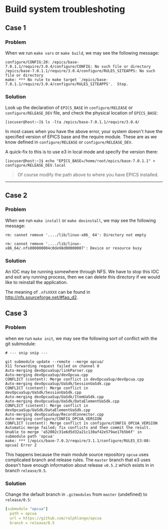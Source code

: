 # Build system troubleshoting 

## Case 1

### Problem

When we run `make vars` or `make build`, we may see the following message:

```console
configure/CONFIG:20: /epics/base-7.0.1.1/require/3.0.4/configure/CONFIG: No such file or directory
/epics/base-7.0.1.1/require/3.0.4/configure/RULES_SITEAPPS: No such file or directory
make: *** No rule to make target `/epics/base-7.0.1.1/require/3.0.4/configure/RULES_SITEAPPS'.  Stop.
```

### Solution

Look up the declaration of `EPICS_BASE` in `configure/RELEASE` or `configure/RELEASE_DEV` file, and check the physical location of `EPICS_BASE`:

```console
[iocuser@host:~]$ ls -lta /epics/base-7.0.1.1/require/3.0.4/
```

In most cases when you have the above error, your system doesn't have the specified version of EPICS base and the require module. These are as we know defined in `configure/RELEASE` or `configure/RELEASE_DEV`.

A quick-fix to this is to use e3 in local mode and specify the version there:

```console
[iocuser@host:~]$ echo "EPICS_BASE=/home/root/epics/base-7.0.1.1" > configure/RELEASE_DEV.local
```

> Of course modify the path above to where you have EPICS installed.

---

## Case 2

### Problem

When we run `make install` or `make devinstall`, we may see the following message:

```console
rm: cannot remove '..../lib/linux-x86_ 64': Directory not empty

rm: cannot remove '..../lib/linux-x86_64/.nfs000000004c0de98d00000007': Device or resource busy
```

### Solution

An IOC may be running somewhere through NFS. We have to stop this IOC and exit any running process, then we can delete this directory if we would like to reinstall the application.

The meaning of `.nfsXXXX` can be found in http://nfs.sourceforge.net/#faq_d2.

## Case 3

### Problem

when we run `make init`, we may see the following sort of conflict with the git submodule:

```console
# --- snip snip ---

git submodule update --remote --merge opcua/
X11 forwarding request failed on channel 0
Auto-merging devOpcuaSup/linkParser.cpp
Auto-merging devOpcuaSup/devOpcua.cpp
CONFLICT (content): Merge conflict in devOpcuaSup/devOpcua.cpp
Auto-merging devOpcuaSup/UaSdk/SessionUaSdk.cpp
CONFLICT (content): Merge conflict in devOpcuaSup/UaSdk/SessionUaSdk.cpp
Auto-merging devOpcuaSup/UaSdk/ItemUaSdk.cpp
Auto-merging devOpcuaSup/UaSdk/DataElementUaSdk.cpp
CONFLICT (content): Merge conflict in devOpcuaSup/UaSdk/DataElementUaSdk.cpp
Auto-merging devOpcuaSup/RecordConnector.cpp
Auto-merging configure/CONFIG_OPCUA_VERSION
CONFLICT (content): Merge conflict in configure/CONFIG_OPCUA_VERSION
Automatic merge failed; fix conflicts and then commit the result.
Unable to merge 'a52002c31e6d5d32a21c130af42e579ae17b5b6f' in submodule path 'opcua'
make: *** [/epics/base-7.0.3/require/3.1.1/configure/RULES_E3:88: opcua] Error 2
```

This happens because the main module source repository `opcua` uses complicated branch and release rules. The `master` branch that e3 uses doesn't have enough information about release `v0.5.2` which exists in in branch `release/0.5`.

### Solution

Change the default branch in `.gitmodules` from `master` (undefined) to `release/0.5`: 

```yaml
[submodule "opcua"]
  path = opcua
  url = https://github.com/ralphlange/opcua
  branch = release/0.5
```

